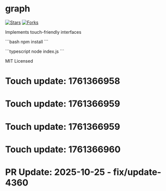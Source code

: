 # graph

[![Stars](https://img.shields.io/github/stars/${GITHUB_USER}/graph.svg)]()
[![Forks](https://img.shields.io/github/forks/${GITHUB_USER}/graph.svg)]()

Implements touch-friendly interfaces

\`\`\`bash
npm install
\`\`\`

\`\`\`typescript
node index.js
\`\`\`

MIT Licensed

# Touch update: 1761366958

# Touch update: 1761366959

# Touch update: 1761366959

# Touch update: 1761366960

# PR Update: 2025-10-25 - fix/update-4360
